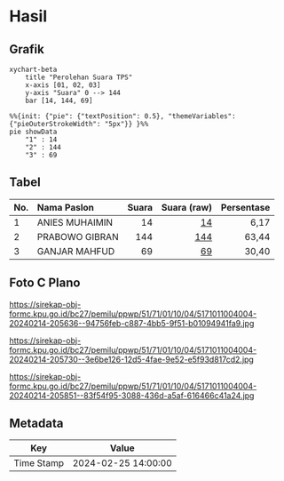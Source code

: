 # Hasil

## Grafik

```mermaid
xychart-beta
    title "Perolehan Suara TPS"
    x-axis [01, 02, 03]
    y-axis "Suara" 0 --> 144
    bar [14, 144, 69]
```

```mermaid
%%{init: {"pie": {"textPosition": 0.5}, "themeVariables": {"pieOuterStrokeWidth": "5px"}} }%%
pie showData
    "1" : 14
    "2" : 144
    "3" : 69
```

## Tabel

| No. | Nama Paslon    | Suara | Suara (raw) | Persentase |
|:--- |:-------------- | -----:| -----------:| ----------:|
| 1   | ANIES MUHAIMIN | 14    | [14][p-1]   | 6,17       |
| 2   | PRABOWO GIBRAN | 144   | [144][p-2]  | 63,44      |
| 3   | GANJAR MAHFUD  | 69    | [69][p-3]   | 30,40      |


[p-1]: https://github.com/gigit-pemilu/pemilu-2024-51-bali/blob/main/pilpres/hitung-suara/sub/51-bali/sub/71-kota-denpasar/sub/01-denpasar-selatan/sub/1004-panjer/sub/004-tps/sub/paslon-1.txt
[p-2]: https://github.com/gigit-pemilu/pemilu-2024-51-bali/blob/main/pilpres/hitung-suara/sub/51-bali/sub/71-kota-denpasar/sub/01-denpasar-selatan/sub/1004-panjer/sub/004-tps/sub/paslon-2.txt
[p-3]: https://github.com/gigit-pemilu/pemilu-2024-51-bali/blob/main/pilpres/hitung-suara/sub/51-bali/sub/71-kota-denpasar/sub/01-denpasar-selatan/sub/1004-panjer/sub/004-tps/sub/paslon-3.txt

## Foto C Plano

https://sirekap-obj-formc.kpu.go.id/bc27/pemilu/ppwp/51/71/01/10/04/5171011004004-20240214-205636--94756feb-c887-4bb5-9f51-b01094941fa9.jpg

https://sirekap-obj-formc.kpu.go.id/bc27/pemilu/ppwp/51/71/01/10/04/5171011004004-20240214-205730--3e6be126-12d5-4fae-9e52-e5f93d817cd2.jpg

https://sirekap-obj-formc.kpu.go.id/bc27/pemilu/ppwp/51/71/01/10/04/5171011004004-20240214-205851--83f54f95-3088-436d-a5af-616466c41a24.jpg


## Metadata

| Key        | Value               |
| ---------- | ------------------- |
| Time Stamp | 2024-02-25 14:00:00 |



